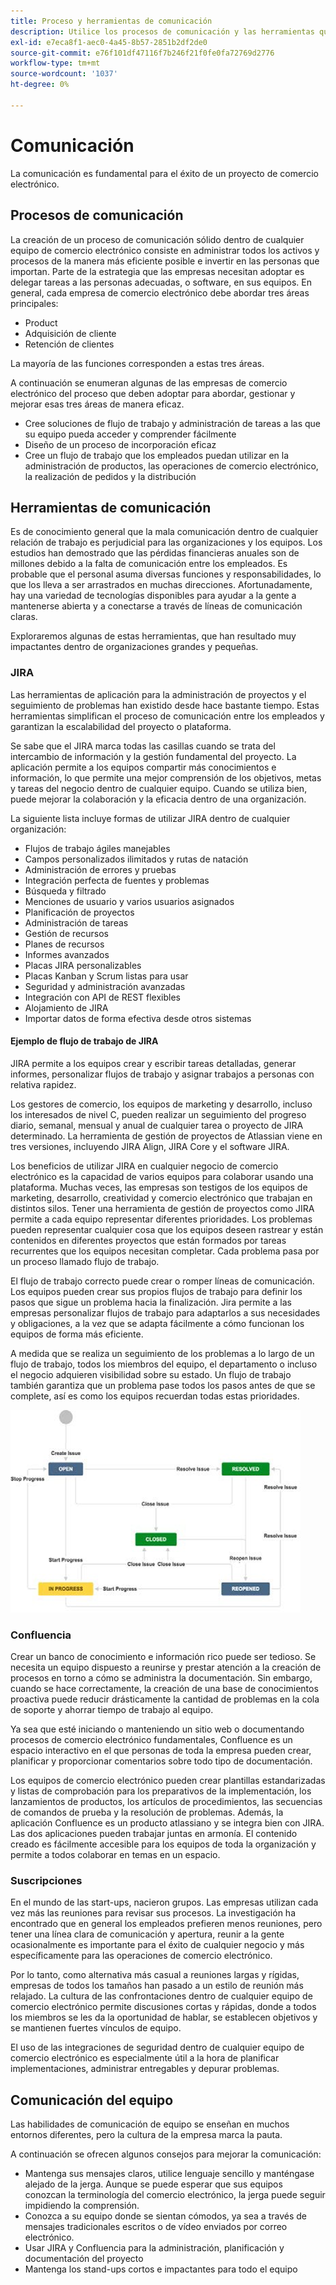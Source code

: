 ```yaml
---
title: Proceso y herramientas de comunicación
description: Utilice los procesos de comunicación y las herramientas que se ajustan a las necesidades de su equipo de comercio electrónico.
exl-id: e7eca8f1-aec0-4a45-8b57-2851b2df2de0
source-git-commit: e76f101df47116f7b246f21f0fe0fa72769d2776
workflow-type: tm+mt
source-wordcount: '1037'
ht-degree: 0%

---
```


# Comunicación

La comunicación es fundamental para el éxito de un proyecto de comercio electrónico.

## Procesos de comunicación

La creación de un proceso de comunicación sólido dentro de cualquier equipo de comercio electrónico consiste en administrar todos los activos y procesos de la manera más eficiente posible e invertir en las personas que importan. Parte de la estrategia que las empresas necesitan adoptar es delegar tareas a las personas adecuadas, o software, en sus equipos. En general, cada empresa de comercio electrónico debe abordar tres áreas principales:

- Product
- Adquisición de cliente
- Retención de clientes

La mayoría de las funciones corresponden a estas tres áreas.

A continuación se enumeran algunas de las empresas de comercio electrónico del proceso que deben adoptar para abordar, gestionar y mejorar esas tres áreas de manera eficaz.

- Cree soluciones de flujo de trabajo y administración de tareas a las que su equipo pueda acceder y comprender fácilmente
- Diseño de un proceso de incorporación eficaz
- Cree un flujo de trabajo que los empleados puedan utilizar en la administración de productos, las operaciones de comercio electrónico, la realización de pedidos y la distribución

## Herramientas de comunicación

Es de conocimiento general que la mala comunicación dentro de cualquier relación de trabajo es perjudicial para las organizaciones y los equipos. Los estudios han demostrado que las pérdidas financieras anuales son de millones debido a la falta de comunicación entre los empleados. Es probable que el personal asuma diversas funciones y responsabilidades, lo que los lleva a ser arrastrados en muchas direcciones. Afortunadamente, hay una variedad de tecnologías disponibles para ayudar a la gente a mantenerse abierta y a conectarse a través de líneas de comunicación claras.

Exploraremos algunas de estas herramientas, que han resultado muy impactantes dentro de organizaciones grandes y pequeñas.

### JIRA

Las herramientas de aplicación para la administración de proyectos y el seguimiento de problemas han existido desde hace bastante tiempo. Estas herramientas simplifican el proceso de comunicación entre los empleados y garantizan la escalabilidad del proyecto o plataforma.

Se sabe que el JIRA marca todas las casillas cuando se trata del intercambio de información y la gestión fundamental del proyecto. La aplicación permite a los equipos compartir más conocimientos e información, lo que permite una mejor comprensión de los objetivos, metas y tareas del negocio dentro de cualquier equipo. Cuando se utiliza bien, puede mejorar la colaboración y la eficacia dentro de una organización.

La siguiente lista incluye formas de utilizar JIRA dentro de cualquier organización:

- Flujos de trabajo ágiles manejables
- Campos personalizados ilimitados y rutas de natación
- Administración de errores y pruebas
- Integración perfecta de fuentes y problemas
- Búsqueda y filtrado
- Menciones de usuario y varios usuarios asignados
- Planificación de proyectos
- Administración de tareas
- Gestión de recursos
- Planes de recursos
- Informes avanzados
- Placas JIRA personalizables
- Placas Kanban y Scrum listas para usar
- Seguridad y administración avanzadas
- Integración con API de REST flexibles
- Alojamiento de JIRA
- Importar datos de forma efectiva desde otros sistemas

#### Ejemplo de flujo de trabajo de JIRA

JIRA permite a los equipos crear y escribir tareas detalladas, generar informes, personalizar flujos de trabajo y asignar trabajos a personas con relativa rapidez.

Los gestores de comercio, los equipos de marketing y desarrollo, incluso los interesados de nivel C, pueden realizar un seguimiento del progreso diario, semanal, mensual y anual de cualquier tarea o proyecto de JIRA determinado. La herramienta de gestión de proyectos de Atlassian viene en tres versiones, incluyendo JIRA Align, JIRA Core y el software JIRA.

Los beneficios de utilizar JIRA en cualquier negocio de comercio electrónico es la capacidad de varios equipos para colaborar usando una plataforma. Muchas veces, las empresas son testigos de los equipos de marketing, desarrollo, creatividad y comercio electrónico que trabajan en distintos silos. Tener una herramienta de gestión de proyectos como JIRA permite a cada equipo representar diferentes prioridades. Los problemas pueden representar cualquier cosa que los equipos deseen rastrear y están contenidos en diferentes proyectos que están formados por tareas recurrentes que los equipos necesitan completar. Cada problema pasa por un proceso llamado flujo de trabajo.

El flujo de trabajo correcto puede crear o romper líneas de comunicación. Los equipos pueden crear sus propios flujos de trabajo para definir los pasos que sigue un problema hacia la finalización. Jira permite a las empresas personalizar flujos de trabajo para adaptarlos a sus necesidades y obligaciones, a la vez que se adapta fácilmente a cómo funcionan los equipos de forma más eficiente.

A medida que se realiza un seguimiento de los problemas a lo largo de un flujo de trabajo, todos los miembros del equipo, el departamento o incluso el negocio adquieren visibilidad sobre su estado. Un flujo de trabajo también garantiza que un problema pase todos los pasos antes de que se complete, así es como los equipos recuerdan todas estas prioridades.

![Diagrama de ejemplo del flujo de trabajo JIRA](../../assets/playbooks/jira-workflow-example.png)

### Confluencia

Crear un banco de conocimiento e información rico puede ser tedioso. Se necesita un equipo dispuesto a reunirse y prestar atención a la creación de procesos en torno a cómo se administra la documentación. Sin embargo, cuando se hace correctamente, la creación de una base de conocimientos proactiva puede reducir drásticamente la cantidad de problemas en la cola de soporte y ahorrar tiempo de trabajo al equipo.

Ya sea que esté iniciando o manteniendo un sitio web o documentando procesos de comercio electrónico fundamentales, Confluence es un espacio interactivo en el que personas de toda la empresa pueden crear, planificar y proporcionar comentarios sobre todo tipo de documentación.

Los equipos de comercio electrónico pueden crear plantillas estandarizadas y listas de comprobación para los preparativos de la implementación, los lanzamientos de productos, los artículos de procedimientos, las secuencias de comandos de prueba y la resolución de problemas. Además, la aplicación Confluence es un producto atlassiano y se integra bien con JIRA. Las dos aplicaciones pueden trabajar juntas en armonía. El contenido creado es fácilmente accesible para los equipos de toda la organización y permite a todos colaborar en temas en un espacio.

### Suscripciones

En el mundo de las start-ups, nacieron grupos. Las empresas utilizan cada vez más las reuniones para revisar sus procesos. La investigación ha encontrado que en general los empleados prefieren menos reuniones, pero tener una línea clara de comunicación y apertura, reunir a la gente ocasionalmente es importante para el éxito de cualquier negocio y más específicamente para las operaciones de comercio electrónico.

Por lo tanto, como alternativa más casual a reuniones largas y rígidas, empresas de todos los tamaños han pasado a un estilo de reunión más relajado. La cultura de las confrontaciones dentro de cualquier equipo de comercio electrónico permite discusiones cortas y rápidas, donde a todos los miembros se les da la oportunidad de hablar, se establecen objetivos y se mantienen fuertes vínculos de equipo.

El uso de las integraciones de seguridad dentro de cualquier equipo de comercio electrónico es especialmente útil a la hora de planificar implementaciones, administrar entregables y depurar problemas.

## Comunicación del equipo

Las habilidades de comunicación de equipo se enseñan en muchos entornos diferentes, pero la cultura de la empresa marca la pauta.

A continuación se ofrecen algunos consejos para mejorar la comunicación:

- Mantenga sus mensajes claros, utilice lenguaje sencillo y manténgase alejado de la jerga. Aunque se puede esperar que sus equipos conozcan la terminología del comercio electrónico, la jerga puede seguir impidiendo la comprensión.
- Conozca a su equipo donde se sientan cómodos, ya sea a través de mensajes tradicionales escritos o de vídeo enviados por correo electrónico.
- Usar JIRA y Confluencia para la administración, planificación y documentación del proyecto
- Mantenga los stand-ups cortos e impactantes para todo el equipo
